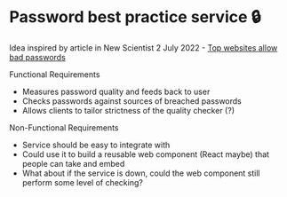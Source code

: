 # Password best practice service :lock:
Idea inspired by article in New Scientist 2 July 2022 - [Top websites allow bad passwords](https://www.newscientist.com/article/2325880-75-per-cent-of-the-worlds-top-websites-allow-bad-passwords/)

Functional Requirements
- Measures password quality and feeds back to user
- Checks passwords against sources of breached passwords
- Allows clients to tailor strictness of the quality checker (?)

Non-Functional Requirements
- Service should be easy to integrate with
- Could use it to build a reusable web component (React maybe) that people can take and embed
- What about if the service is down, could the web component still perform some level of checking?
